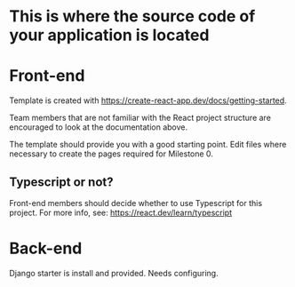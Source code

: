 # This is where the source code of your application is located

# Front-end

Template is created with https://create-react-app.dev/docs/getting-started.

Team members that are not familiar with the React project structure are
encouraged to look at the documentation above.

The template should provide you with a good starting point. Edit files
where necessary to create the pages required for Milestone 0.

## Typescript or not?

Front-end members should decide whether to use Typescript for this 
project. For more info, see: https://react.dev/learn/typescript 

# Back-end

Django starter is install and provided. Needs configuring.

